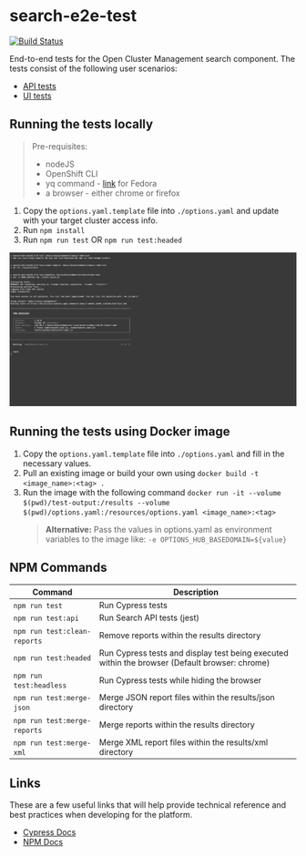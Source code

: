 # search-e2e-test

[![Build Status](https://travis-ci.com/stolostron/search-e2e-test.svg?token=jzyyzQmWYBEu33MCMh9p&branch=master)](https://travis-ci.com/stolostron/search-e2e-test)

End-to-end tests for the Open Cluster Management search component. The tests consist of the following user scenarios:

- [API tests](./tests/api/README.md)
- [UI tests](./tests/cypress/README.md) 


## Running the tests locally

  > Pre-requisites:
  >  - nodeJS
  >  - OpenShift CLI
  >  - yq command - [link](https://snapcraft.io/install/yq/fedora) for Fedora
  >  - a browser - either chrome or firefox

1. Copy the `options.yaml.template` file into `./options.yaml` and update with your target cluster access info.
2. Run `npm install`
3. Run `npm run test` OR `npm run test:headed`

<a href="docs/readme/images/cypress-test-headless.gif">
  <img alt="" src="docs/readme/images/cypress-test-headless.gif"></img>
</a>


## Running the tests using Docker image

1. Copy the `options.yaml.template` file into `./options.yaml` and fill in the necessary values.
2. Pull an existing image or build your own using `docker build -t <image_name>:<tag> .`
3. Run the image with the following command `docker run -it --volume $(pwd)/test-output:/results --volume $(pwd)/options.yaml:/resources/options.yaml <image_name>:<tag>`
    > **Alternative:** Pass the values in options.yaml as environment variables to the image like: `-e OPTIONS_HUB_BASEDOMAIN=${value}`

## NPM Commands

| Command                                | Description                                                                                    |
|----------------------------------------|------------------------------------------------------------------------------------------------|
| `npm run test`                         | Run Cypress tests                                                                              |
| `npm run test:api`                     | Run Search API tests (jest)                                                                    |
| `npm run test:clean-reports`           | Remove reports within the results directory                                                    |
| `npm run test:headed`                  | Run Cypress tests and display test being executed within the browser (Default browser: chrome) |
| `npm run test:headless`                | Run Cypress tests while hiding the browser                                                     |
| `npm run test:merge-json`              | Merge JSON report files within the results/json directory                                      |
| `npm run test:merge-reports`           | Merge reports within the results directory                                                     |
| `npm run test:merge-xml`               | Merge XML report files within the results/xml directory                                        |

## Links

These are a few useful links that will help provide technical reference and best practices when developing for the platform.

- [Cypress Docs](https://docs.cypress.io/guides/overview/why-cypress.html)
- [NPM Docs](https://docs.npmjs.com)
